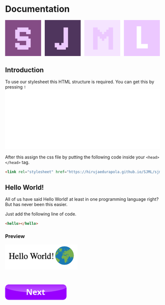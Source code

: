 # Documentation
![SJML Logo](sjml_md.png)
## Introduction
To use our stylesheet this HTML structure is required.
You can get this by pressing `!`
![html](htmlL.svg)

After this assign the css file by putting the following code inside your `<head> </head>` tag.
```html
<link rel="stylesheet" href="https://hirujaedurapola.github.io/SJML/sjml.css">
```

## Hello World!

All of us have said Hello World! at least in one programming language right? 
But has never been this easier.

Just add the following line of code.
```html
<hello></hello>
```
### Preview
![Hello World Preview](hw.png)

<br>

[![Next](next.png)](icons.md)

